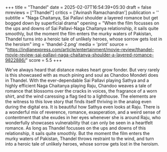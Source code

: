 +++
title = "Thandel"
date = 2025-02-07T16:54:39+05:30
draft = false
mreviews = ["Thandel"]
critics = ['Avinash Ramachandran']
publication = ''
subtitle = "Naga Chaitanya, Sai Pallavi shoulder a layered romance but get bogged down by superficial drama"
opening = "When the film focusses on the ups and downs of Sai Pallavi-Naga Chaitanya relationship, it sails quite smoothly, but the moment the film enters the murky waters of Pakistan, Thandel turns into a heroic tale of unlikely heroes, whose sorrow gets lost in the heroism"
img = 'thandel-2.png'
media = 'print'
source = "https://indianexpress.com/article/entertainment/movie-review/thandel-movie-review-sai-pallavi-naga-chaitanya-shoulder-a-layered-romance-9822886/"
score = 5.5
+++

We’ve always heard that distance makes heart grow fonder. But very rarely is this showcased with as much pining and soul as Chandoo Mondeti does in Thandel. With the ever-dependable Sai Pallavi playing Sathya and a highly efficient Naga Chaitanya playing Raju, Chandoo weaves a tale of romance that blossoms over the cracks in voices, the fragrance of a worn shirt, and the wind caressing a flag tied to a lighthouse. The elements are the witness to this love story that finds itself thriving in the analog even during the digital era. It is beautiful how Sathya even looks at Raju. There is a wonderful mix of reverence, romance, exasperation, and a weird sense of contentment that she exudes in her eyes whenever she is around Raju, who wonderfully showcases vulnerability that can only be seen in a heartfelt romance. As long as Thandel focusses on the ups and downs of this relationship, it sails quite smoothly. But the moment the film enters the murky waters of Pakistan, Thandel throws restraint to the wind, and turn into a heroic tale of unlikely heroes, whose sorrow gets lost in the heroism.

